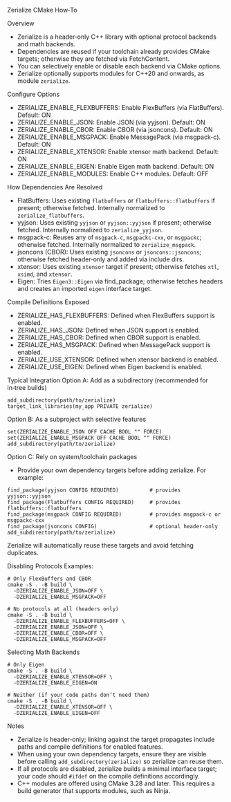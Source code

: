 Zerialize CMake How‑To

Overview
- Zerialize is a header‑only C++ library with optional protocol backends and math backends.
- Dependencies are reused if your toolchain already provides CMake targets; otherwise they are fetched via FetchContent.
- You can selectively enable or disable each backend via CMake options.
- Zerialize optionally supports modules for C++20 and onwards, as module `zerialize`.

Configure Options
- ZERIALIZE_ENABLE_FLEXBUFFERS: Enable FlexBuffers (via FlatBuffers). Default: ON
- ZERIALIZE_ENABLE_JSON: Enable JSON (via yyjson). Default: ON
- ZERIALIZE_ENABLE_CBOR: Enable CBOR (via jsoncons). Default: ON
- ZERIALIZE_ENABLE_MSGPACK: Enable MessagePack (via msgpack-c). Default: ON
- ZERIALIZE_ENABLE_XTENSOR: Enable xtensor math backend. Default: ON
- ZERIALIZE_ENABLE_EIGEN: Enable Eigen math backend. Default: ON
- ZERIALIZE_ENABLE_MODULES: Enable C++ modules. Default: OFF

How Dependencies Are Resolved
- FlatBuffers: Uses existing `flatbuffers` or `flatbuffers::flatbuffers` if present; otherwise fetched. Internally normalized to `zerialize_flatbuffers`.
- yyjson: Uses existing `yyjson` or `yyjson::yyjson` if present; otherwise fetched. Internally normalized to `zerialize_yyjson`.
- msgpack-c: Reuses any of `msgpack-c`, `msgpackc-cxx`, or `msgpackc`; otherwise fetched. Internally normalized to `zerialize_msgpack`.
- jsoncons (CBOR): Uses existing `jsoncons` or `jsoncons::jsoncons`; otherwise fetched header‑only and added via include dirs.
- xtensor: Uses existing `xtensor` target if present; otherwise fetches `xtl`, `xsimd`, and `xtensor`.
- Eigen: Tries `Eigen3::Eigen` via find_package; otherwise fetches headers and creates an imported `eigen` interface target.

Compile Definitions Exposed
- ZERIALIZE_HAS_FLEXBUFFERS: Defined when FlexBuffers support is enabled.
- ZERIALIZE_HAS_JSON: Defined when JSON support is enabled.
- ZERIALIZE_HAS_CBOR: Defined when CBOR support is enabled.
- ZERIALIZE_HAS_MSGPACK: Defined when MessagePack support is enabled.
- ZERIALIZE_USE_XTENSOR: Defined when xtensor backend is enabled.
- ZERIALIZE_USE_EIGEN: Defined when Eigen backend is enabled.

Typical Integration
Option A: Add as a subdirectory (recommended for in‑tree builds)
```
add_subdirectory(path/to/zerialize)
target_link_libraries(my_app PRIVATE zerialize)
```

Option B: As a subproject with selective features
```
set(ZERIALIZE_ENABLE_JSON OFF CACHE BOOL "" FORCE)
set(ZERIALIZE_ENABLE_MSGPACK OFF CACHE BOOL "" FORCE)
add_subdirectory(path/to/zerialize)
```

Option C: Rely on system/toolchain packages
- Provide your own dependency targets before adding zerialize. For example:
```
find_package(yyjson CONFIG REQUIRED)          # provides yyjson::yyjson
find_package(Flatbuffers CONFIG REQUIRED)     # provides flatbuffers::flatbuffers
find_package(msgpack CONFIG REQUIRED)         # provides msgpack-c or msgpackc-cxx
find_package(jsoncons CONFIG)                 # optional header‑only
add_subdirectory(path/to/zerialize)
```
Zerialize will automatically reuse these targets and avoid fetching duplicates.

Disabling Protocols
Examples:
```
# Only FlexBuffers and CBOR
cmake -S . -B build \
  -DZERIALIZE_ENABLE_JSON=OFF \
  -DZERIALIZE_ENABLE_MSGPACK=OFF

# No protocols at all (headers only)
cmake -S . -B build \
  -DZERIALIZE_ENABLE_FLEXBUFFERS=OFF \
  -DZERIALIZE_ENABLE_JSON=OFF \
  -DZERIALIZE_ENABLE_CBOR=OFF \
  -DZERIALIZE_ENABLE_MSGPACK=OFF
```

Selecting Math Backends
```
# Only Eigen
cmake -S . -B build \
  -DZERIALIZE_ENABLE_XTENSOR=OFF \
  -DZERIALIZE_ENABLE_EIGEN=ON

# Neither (if your code paths don’t need them)
cmake -S . -B build \
  -DZERIALIZE_ENABLE_XTENSOR=OFF \
  -DZERIALIZE_ENABLE_EIGEN=OFF
```

Notes
- Zerialize is header‑only; linking against the target propagates include paths and compile definitions for enabled features.
- When using your own dependency targets, ensure they are visible before calling `add_subdirectory(zerialize)` so zerialize can reuse them.
- If all protocols are disabled, zerialize builds a minimal interface target; your code should `#ifdef` on the compile definitions accordingly.
- C++ modules are offered using CMake 3.28 and later. This requires a build generator that supports modules, such as Ninja.

